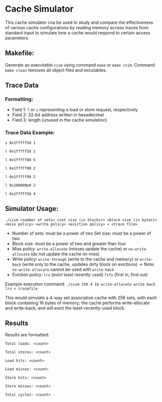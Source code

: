 # Cache Simulator

This cache simulator cna be used to study and compare the effectiveness of various cache configurations by reading memory access traces from standard input to simulate how a cache would respond to certain access parameters.

## Makefile:

Generate an executable `cism` using command `make` or `make csim`.
Command `make clean` removes all object files and excutables.

## Trace Data

### Formatting:

- Field 1: `l` or `s` representing a load or store request, respectively
- Field 2: 32-bit address written in hexadecimal
- Field 3: length (unused in the cache simulation)

### Trace Data Example:

`s 0x1fffff50 1`

`l 0x1fffff58 1`

`l 0x1fffff88 6`

`l 0x1fffff90 2`

`l 0x1fffff98 2`

`l 0x200000e0 2`

`l 0x1fffff58 4`

## Simulator Usage:

`./cism <number of sets> <set size (in blocks)> <block size (in bytes)> <miss policy> <write policy> <eviction policy> < <trace file>`

- Number of sets: must be a power of two Set size: must be a power of two
- Block size: must be a power of two and greater than four
- Miss policy: `write-allocate` (misses update the cache) or `no-write-allocate` (do not update the cache on miss)
- Write policy: `write-through` (write to the cache and memory) or `write-back` (write only to the cache, updates dirty block on evictions) -> Note: `no-write-allocate` cannot be used with `write-back`
- Eviction policy: `lru` (evict least recently used) `fifo` (first in, first out)

Example execution command: `./csim 256 4 16 write-allocate write-back lru < tracefile`

This would simulate a 4-way set associative cache with 256 sets, with each block containing 16 bytes of memory; the cache performs write-allocate and write-back, and will evict the least-recently-used block.

## Results

Results are formatted:

`Total loads: <count>`

`Total stores: <count>`

`Load hits: <count>`

`Load misses: <count>`

`Store hits: <count>`

`Store misses: <count>`

`Total cycles: <count>`
